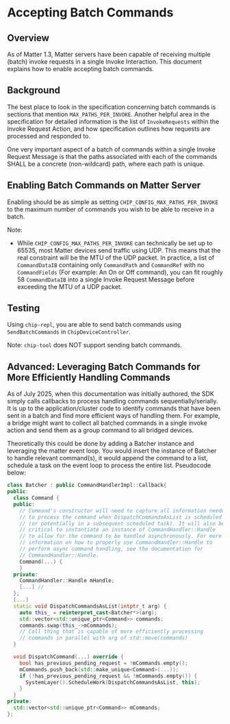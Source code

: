 # Accepting Batch Commands

## Overview

As of Matter 1.3, Matter servers have been capable of receiving multiple (batch)
invoke requests in a single Invoke Interaction. This document explains how to
enable accepting batch commands.

## Background

The best place to look in the specification concerning batch commands is
sections that mention `MAX_PATHS_PER_INVOKE`. Another helpful area in the
specification for detailed information is the list of `InvokeRequests` within
the Invoke Request Action, and how specification outlines how requests are
processed and responded to.

One very important aspect of a batch of commands within a single Invoke Request
Message is that the paths associated with each of the commands SHALL be a
concrete (non-wildcard) path, where each path is unique.

## Enabling Batch Commands on Matter Server

Enabling should be as simple as setting `CHIP_CONFIG_MAX_PATHS_PER_INVOKE` to
the maximum number of commands you wish to be able to receive in a batch.

Note:

-   While `CHIP_CONFIG_MAX_PATHS_PER_INVOKE` can technically be set up to 65535,
    most Matter devices send traffic using UDP. This means that the real
    constraint will be the MTU of the UDP packet. In practice, a list of
    `CommandDataIB` containing only `CommandPath` and `CommandRef` with no
    `CommandFields` (For example: An On or Off command), you can fit roughly 58
    `CommandDataIB` into a single Invoke Request Message before exceeding the
    MTU of a UDP packet.

## Testing

Using `chip-repl`, you are able to send batch commands using `SendBatchCommands`
in `ChipDeviceController`.

Note: `chip-tool` does NOT support sending batch commands.

## Advanced: Leveraging Batch Commands for More Efficiently Handling Commands

As of July 2025, when this documentation was initially authored, the SDK simply
calls callbacks to process handling commands sequentially/serially. It is up to
the application/cluster code to identify commands that have been sent in a batch
and find more efficient ways of handling them. For example, a bridge might want
to collect all batched commands in a single invoke action and send them as a
group command to all bridged devices.

Theoretically this could be done by adding a Batcher instance and leveraging the
matter event loop. You would insert the instance of Batcher to handle relevant
command(s), it would append the command to a list, schedule a task on the event
loop to process the entire list. Pseudocode below:

```cpp
class Batcher : public CommandHandlerImpl::Callback{
public:
  class Command {
  public:
    // Command's constructor will need to capture all information needed
    // to process the command when DispatchCommandsAsList is scheduled
    // (or potentially in a subsequent scheduled task). It will also be
    // critical to instantiate an instance of CommandHandler::Handle
    // to allow for the command to be handled asynchronously. For more
    // information on how to properly use CommandHandler::Handle to
    // perform async command handling, see the documentation for
    // CommandHandler::Handle.
    Command(...) {
    }
  private:
    CommandHandler::Handle mHandle;
    [...] // 
  };
  [...]
  static void DispatchCommandsAsList(intptr_t arg) {
    auto this_ = reinterpret_cast<Batcher*>(arg);
    std::vector<std::unique_ptr<Command>> commands;
    commands.swap(this_->mCommands);
    // Call thing that is capable of more efficiently processing
    // commands in parallel with arg of std::move(commands)
  }

  void DispatchCommand(...) override {
    bool has_previous_pending_request = !mCommands.empty();
    mCommands.push_back(std::make_unique<Command>(...));
    if (!has_previous_pending_request && !mCommands.empty()) {
      SystemLayer().ScheduleWork(DispatchCommandsAsList, this);
    }
  }
private:
  std::vector<std::unique_ptr<Command>> mCommands;
};
```
